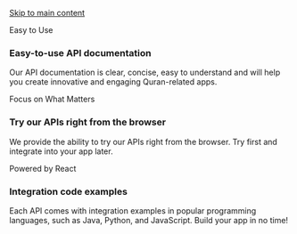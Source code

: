 [Skip to main content](https://api-docs.quran.foundation/#docusaurus_skipToContent_fallback)

Easy to Use

### Easy-to-use API documentation

Our API documentation is clear, concise, easy to understand and will help you create innovative and engaging Quran-related apps.

Focus on What Matters

### Try our APIs right from the browser

We provide the ability to try our APIs right from the browser. Try first and integrate into your app later.

Powered by React

### Integration code examples

Each API comes with integration examples in popular programming languages, such as Java, Python, and JavaScript. Build your app in no time!